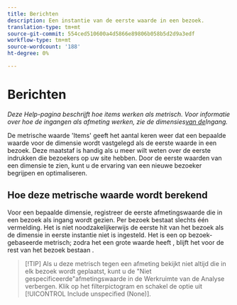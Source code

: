 ```yaml
---
title: Berichten
description: Een instantie van de eerste waarde in een bezoek.
translation-type: tm+mt
source-git-commit: 554ced510600a4d5866e89806b058b5d2d9a3edf
workflow-type: tm+mt
source-wordcount: '188'
ht-degree: 0%

---
```



# Berichten

*Deze Help-pagina beschrijft hoe items werken als metrisch. Voor informatie over hoe de ingangen als afmeting werken, zie de dimensies[van de](../dimensions/entry-dimensions.md)Ingang.*

De metrische waarde &#39;Items&#39; geeft het aantal keren weer dat een bepaalde waarde voor de dimensie wordt vastgelegd als de eerste waarde in een bezoek. Deze maatstaf is handig als u meer wilt weten over de eerste indrukken die bezoekers op uw site hebben. Door de eerste waarden van een dimensie te zien, kunt u de ervaring van een nieuwe bezoeker begrijpen en optimaliseren.

## Hoe deze metrische waarde wordt berekend

Voor een bepaalde dimensie, registreer de eerste afmetingswaarde die in een bezoek als ingang wordt gezien. Per bezoek bestaat slechts één vermelding. Het is niet noodzakelijkerwijs de eerste hit van het bezoek als de dimensie in eerste instantie niet is ingesteld. Het is een op bezoek-gebaseerde metrisch; zodra het een grote waarde heeft , blijft het voor de rest van het bezoek bestaan .

>[!TIP] Als u deze metrisch tegen een afmeting bekijkt niet altijd die in elk bezoek wordt geplaatst, kunt u de &quot;Niet gespecificeerde&quot;afmetingswaarde in de Werkruimte van de Analyse verbergen. Klik op het filterpictogram en schakel de optie uit [!UICONTROL Include unspecified (None)].
